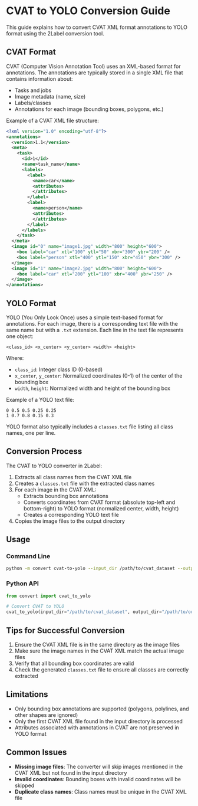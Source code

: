 # CVAT to YOLO Conversion Guide

This guide explains how to convert CVAT XML format annotations to YOLO format using the 2Label conversion tool.

## CVAT Format

CVAT (Computer Vision Annotation Tool) uses an XML-based format for annotations. The annotations are typically stored in a single XML file that contains information about:

- Tasks and jobs
- Image metadata (name, size)
- Labels/classes
- Annotations for each image (bounding boxes, polygons, etc.)

Example of a CVAT XML file structure:

```xml
<?xml version="1.0" encoding="utf-8"?>
<annotations>
  <version>1.1</version>
  <meta>
    <task>
      <id>1</id>
      <name>task_name</name>
      <labels>
        <label>
          <name>car</name>
          <attributes>
          </attributes>
        </label>
        <label>
          <name>person</name>
          <attributes>
          </attributes>
        </label>
      </labels>
    </task>
  </meta>
  <image id="0" name="image1.jpg" width="800" height="600">
    <box label="car" xtl="100" ytl="50" xbr="300" ybr="200" />
    <box label="person" xtl="400" ytl="150" xbr="450" ybr="300" />
  </image>
  <image id="1" name="image2.jpg" width="800" height="600">
    <box label="car" xtl="200" ytl="100" xbr="400" ybr="250" />
  </image>
</annotations>
```

## YOLO Format

YOLO (You Only Look Once) uses a simple text-based format for annotations. For each image, there is a corresponding text file with the same name but with a `.txt` extension. Each line in the text file represents one object:

```
<class_id> <x_center> <y_center> <width> <height>
```

Where:
- `class_id`: Integer class ID (0-based)
- `x_center`, `y_center`: Normalized coordinates (0-1) of the center of the bounding box
- `width`, `height`: Normalized width and height of the bounding box

Example of a YOLO text file:
```
0 0.5 0.5 0.25 0.25
1 0.7 0.8 0.15 0.3
```

YOLO format also typically includes a `classes.txt` file listing all class names, one per line.

## Conversion Process

The CVAT to YOLO converter in 2Label:

1. Extracts all class names from the CVAT XML file
2. Creates a `classes.txt` file with the extracted class names
3. For each image in the CVAT XML:
   - Extracts bounding box annotations
   - Converts coordinates from CVAT format (absolute top-left and bottom-right) to YOLO format (normalized center, width, height)
   - Creates a corresponding YOLO text file
4. Copies the image files to the output directory

## Usage

### Command Line

```bash
python -m convert cvat-to-yolo --input_dir /path/to/cvat_dataset --output_dir /path/to/output
```

### Python API

```python
from convert import cvat_to_yolo

# Convert CVAT to YOLO
cvat_to_yolo(input_dir="/path/to/cvat_dataset", output_dir="/path/to/output")
```

## Tips for Successful Conversion

1. Ensure the CVAT XML file is in the same directory as the image files
2. Make sure the image names in the CVAT XML match the actual image files
3. Verify that all bounding box coordinates are valid
4. Check the generated `classes.txt` file to ensure all classes are correctly extracted

## Limitations

- Only bounding box annotations are supported (polygons, polylines, and other shapes are ignored)
- Only the first CVAT XML file found in the input directory is processed
- Attributes associated with annotations in CVAT are not preserved in YOLO format

## Common Issues

- **Missing image files**: The converter will skip images mentioned in the CVAT XML but not found in the input directory
- **Invalid coordinates**: Bounding boxes with invalid coordinates will be skipped
- **Duplicate class names**: Class names must be unique in the CVAT XML file
